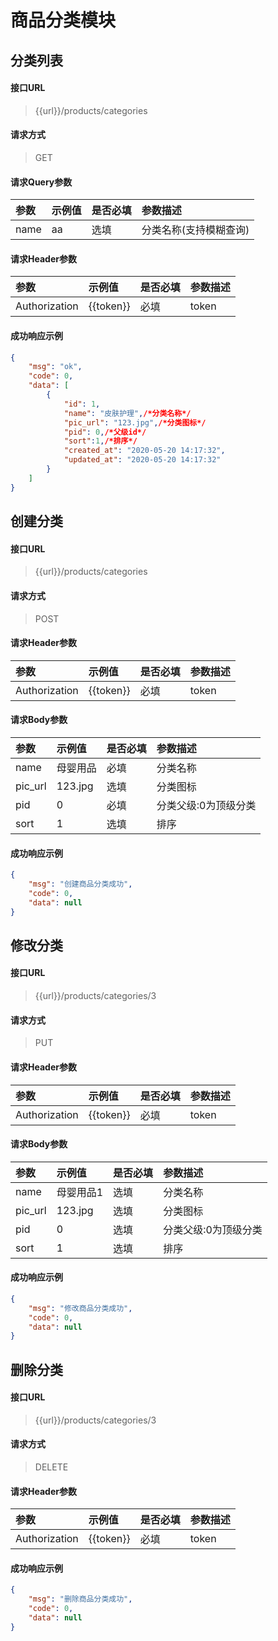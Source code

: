 # 商品分类模块

## 分类列表

#### 接口URL
> {{url}}/products/categories

#### 请求方式
> GET


#### 请求Query参数

| 参数        | 示例值   | 是否必填   |  参数描述  |
| :--------   | :-----  | :-----  | :----  |
| name     | aa | 选填 | 分类名称(支持模糊查询) |




#### 请求Header参数

| 参数        | 示例值   | 是否必填   |  参数描述  |
| :--------   | :-----  | :-----  | :----  |
| Authorization     | {{token}} |  必填 | token |


#### 成功响应示例
```json
{
	"msg": "ok",
	"code": 0,
	"data": [
		{
			"id": 1,
			"name": "皮肤护理",/*分类名称*/
			"pic_url": "123.jpg",/*分类图标*/
			"pid": 0,/*父级id*/
			"sort":1,/*排序*/
			"created_at": "2020-05-20 14:17:32",
			"updated_at": "2020-05-20 14:17:32"
		}
	]
}
```

## 创建分类

#### 接口URL
> {{url}}/products/categories

#### 请求方式
> POST


#### 请求Header参数

| 参数        | 示例值   | 是否必填   |  参数描述  |
| :--------   | :-----  | :-----  | :----  |
| Authorization     | {{token}} |  必填 | token |

#### 请求Body参数

| 参数        | 示例值   | 是否必填   |  参数描述  |
| :--------   | :-----  | :-----  | :----  |
| name     | 母婴用品 |  必填 | 分类名称 |
| pic_url     | 123.jpg |  选填 | 分类图标 |
| pid     | 0 |  必填 | 分类父级:0为顶级分类 |
| sort     | 1 |  选填 | 排序 |

#### 成功响应示例
```json
{
	"msg": "创建商品分类成功",
	"code": 0,
	"data": null
}
```


## 修改分类

#### 接口URL
> {{url}}/products/categories/3

#### 请求方式
> PUT


#### 请求Header参数

| 参数        | 示例值   | 是否必填   |  参数描述  |
| :--------   | :-----  | :-----  | :----  |
| Authorization     | {{token}} |  必填 | token |

#### 请求Body参数

| 参数        | 示例值   | 是否必填   |  参数描述  |
| :--------   | :-----  | :-----  | :----  |
| name     | 母婴用品1 |  选填 | 分类名称 |
| pic_url     | 123.jpg |  选填 | 分类图标 |
| pid     | 0 |  选填 | 分类父级:0为顶级分类 |
| sort     | 1 |  选填 | 排序 |

#### 成功响应示例
```json
{
	"msg": "修改商品分类成功",
	"code": 0,
	"data": null
}
```


## 删除分类

#### 接口URL
> {{url}}/products/categories/3

#### 请求方式
> DELETE

#### 请求Header参数

| 参数        | 示例值   | 是否必填   |  参数描述  |
| :--------   | :-----  | :-----  | :----  |
| Authorization     | {{token}} |  必填 | token |


#### 成功响应示例
```json
{
	"msg": "删除商品分类成功",
	"code": 0,
	"data": null
}
```